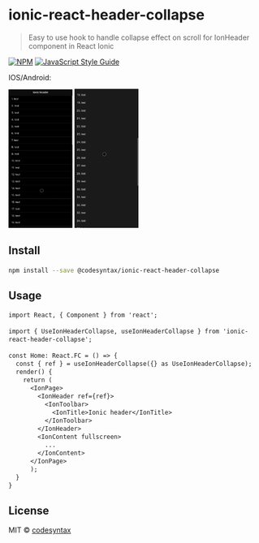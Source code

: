 # ionic-react-header-collapse

> Easy to use hook to handle collapse effect on scroll for IonHeader component in React Ionic

[![NPM](https://img.shields.io/npm/v/@codesyntax/ionic-react-header-collapse.svg)](https://www.npmjs.com/package/@codesyntax/ionic-react-header-collapse) [![JavaScript Style Guide](https://img.shields.io/badge/code_style-standard-brightgreen.svg)](https://standardjs.com)


IOS/Android:

<img src="./example/ios_demo.gif" width="25%">
<img src="./example/android_demo.gif" width="25%">


## Install

```bash
npm install --save @codesyntax/ionic-react-header-collapse
```

## Usage

```tsx
import React, { Component } from 'react';

import { UseIonHeaderCollapse, useIonHeaderCollapse } from 'ionic-react-header-collapse';

const Home: React.FC = () => {
  const { ref } = useIonHeaderCollapse({} as UseIonHeaderCollapse);
  render() {
    return (
      <IonPage>
        <IonHeader ref={ref}>
          <IonToolbar>
            <IonTitle>Ionic header</IonTitle>
          </IonToolbar>
        </IonHeader>
        <IonContent fullscreen>
          ...
        </IonContent>
      </IonPage>
      );
  }
}
```

## License

MIT © [codesyntax](https://github.com/codesyntax)
